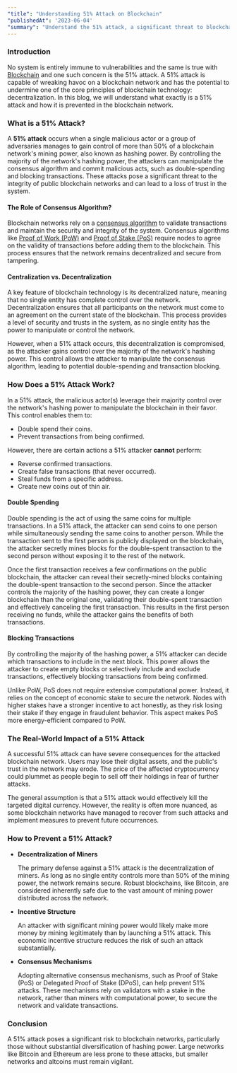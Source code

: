 ```yaml
---
"title": "Understanding 51% Attack on Blockchain"
"publishedAt": '2023-06-04'
"summary": "Understand the 51% attack, a significant threat to blockchain's decentralization and how it is being prevented"
---
```


### Introduction

No system is entirely immune to vulnerabilities and the same is true with [Blockchain](/blog/intro-web3) and one such concern is the 51% attack. A 51% attack is capable of wreaking havoc on a blockchain network and has the potential to undermine one of the core principles of blockchain technology: decentralization. In this blog, we will understand what exactly is a 51% attack and how it is prevented in the blockchain network. 

### What is a 51% Attack?

A **51% attack** occurs when a single malicious actor or a group of adversaries manages to gain control of more than 50% of a blockchain network's mining power, also known as hashing power. By controlling the majority of the network's hashing power, the attackers can manipulate the consensus algorithm and commit malicious acts, such as double-spending and blocking transactions. These attacks pose a significant threat to the integrity of public blockchain networks and can lead to a loss of trust in the system. 

#### The Role of Consensus Algorithm?

Blockchain networks rely on a [consensus algorithm](/blog/consensus-algorithms-building-trust-in-blockchain) to validate transactions and maintain the security and integrity of the system. Consensus algorithms like [Proof of Work (PoW)](/blog/consensus-algorithms-building-trust-in-blockchain#proof-of-work-pow) and [Proof of Stake (PoS)](/blog/consensus-algorithms-building-trust-in-blockchain#proof-of-stake-pos) require nodes to agree on the validity of transactions before adding them to the blockchain. This process ensures that the network remains decentralized and secure from tampering.

#### Centralization vs. Decentralization

A key feature of blockchain technology is its decentralized nature, meaning that no single entity has complete control over the network. Decentralization ensures that all participants on the network must come to an agreement on the current state of the blockchain. This process provides a level of security and trusts in the system, as no single entity has the power to manipulate or control the network.

However, when a 51% attack occurs, this decentralization is compromised, as the attacker gains control over the majority of the network's hashing power. This control allows the attacker to manipulate the consensus algorithm, leading to potential double-spending and transaction blocking.

### How Does a 51% Attack Work?

In a 51% attack, the malicious actor(s) leverage their majority control over the network's hashing power to manipulate the blockchain in their favor. This control enables them to:

- Double spend their coins.
- Prevent transactions from being confirmed.

However, there are certain actions a 51% attacker **cannot** perform:

- Reverse confirmed transactions.
- Create false transactions (that never occurred).
- Steal funds from a specific address.
- Create new coins out of thin air.

#### Double Spending

Double spending is the act of using the same coins for multiple transactions. In a 51% attack, the attacker can send coins to one person while simultaneously sending the same coins to another person. While the transaction sent to the first person is publicly displayed on the blockchain, the attacker secretly mines blocks for the double-spent transaction to the second person without exposing it to the rest of the network.

Once the first transaction receives a few confirmations on the public blockchain, the attacker can reveal their secretly-mined blocks containing the double-spent transaction to the second person. Since the attacker controls the majority of the hashing power, they can create a longer blockchain than the original one, validating their double-spent transaction and effectively canceling the first transaction. This results in the first person receiving no funds, while the attacker gains the benefits of both transactions.

#### Blocking Transactions

By controlling the majority of the hashing power, a 51% attacker can decide which transactions to include in the next block. This power allows the attacker to create empty blocks or selectively include and exclude transactions, effectively blocking transactions from being confirmed.

Unlike PoW, PoS does not require extensive computational power. Instead, it relies on the concept of economic stake to secure the network. Nodes with higher stakes have a stronger incentive to act honestly, as they risk losing their stake if they engage in fraudulent behavior. This aspect makes PoS more energy-efficient compared to PoW.

### The Real-World Impact of a 51% Attack

A successful 51% attack can have severe consequences for the attacked blockchain network. Users may lose their digital assets, and the public's trust in the network may erode. The price of the affected cryptocurrency could plummet as people begin to sell off their holdings in fear of further attacks.

The general assumption is that a 51% attack would effectively kill the targeted digital currency. However, the reality is often more nuanced, as some blockchain networks have managed to recover from such attacks and implement measures to prevent future occurrences.

### How to Prevent a 51% Attack?

- **Decentralization of Miners**

  The primary defense against a 51% attack is the decentralization of miners. As long as no single entity controls more than 50% of the mining power, the network remains secure. Robust blockchains, like Bitcoin, are considered inherently safe due to the vast amount of mining power distributed across the network.

- **Incentive Structure**

  An attacker with significant mining power would likely make more money by mining legitimately than by launching a 51% attack. This economic incentive structure reduces the risk of such an attack substantially.

- **Consensus Mechanisms**

  Adopting alternative consensus mechanisms, such as Proof of Stake (PoS) or Delegated Proof of Stake (DPoS), can help prevent 51% attacks. These mechanisms rely on validators with a stake in the network, rather than miners with computational power, to secure the network and validate transactions.

### Conclusion
A 51% attack poses a significant risk to blockchain networks, particularly those without substantial diversification of hashing power. Large networks like Bitcoin and Ethereum are less prone to these attacks, but smaller networks and altcoins must remain vigilant.